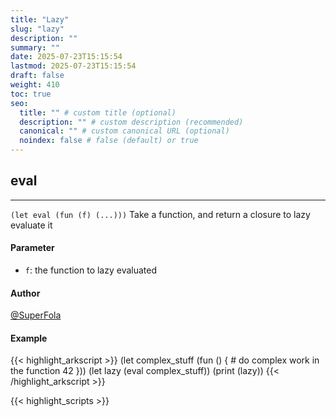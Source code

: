 ```yaml
---
title: "Lazy"
slug: "lazy"
description: ""
summary: ""
date: 2025-07-23T15:15:54
lastmod: 2025-07-23T15:15:54
draft: false
weight: 410
toc: true
seo:
  title: "" # custom title (optional)
  description: "" # custom description (recommended)
  canonical: "" # custom canonical URL (optional)
  noindex: false # false (default) or true
---
```


## eval

---
`(let eval (fun (f) (...)))`
Take a function, and return a closure to lazy evaluate it

#### Parameter
- `f`: the function to lazy evaluated

#### Author
[@SuperFola](https://github.com/SuperFola)

#### Example
{{< highlight_arkscript >}}
(let complex_stuff (fun () {
    # do complex work in the function
    42 }))
(let lazy (eval complex_stuff))
(print (lazy))
{{< /highlight_arkscript >}}



{{< highlight_scripts >}}
